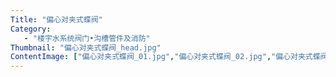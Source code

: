 ```yaml
---
Title: "偏心对夹式蝶阀"
Category:
   - "楼宇水系统阀门•沟槽管件及消防"
Thumbnail: "偏心对夹式蝶阀_head.jpg"
ContentImage: ["偏心对夹式蝶阀_01.jpg","偏心对夹式蝶阀_02.jpg","偏心对夹式蝶阀_03.jpg","偏心对夹式蝶阀_04.jpg"]
---
```


